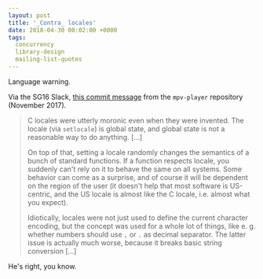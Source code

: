```yaml
---
layout: post
title: '_Contra_ locales'
date: 2018-04-30 00:02:00 +0000
tags:
  concurrency
  library-design
  mailing-list-quotes
---
```


Language warning.

Via the SG16 Slack, [this commit message](https://github.com/mpv-player/mpv/commit/1e70e82baa9193f6f027338b0fab0f5078971fbe)
from the `mpv-player` repository (November 2017).

> C locales were utterly moronic even when they were invented. The locale
> (via `setlocale`) is global state, and global state is not a reasonable
> way to do anything. [...]
>
> On top of that, setting a locale randomly changes the semantics of a
> bunch of standard functions. If a function respects locale, you suddenly
> can't rely on it to behave the same on all systems. Some behavior can
> come as a surprise, and of course it will be dependent on the region of
> the user (it doesn't help that most software is US-centric, and the US
> locale is almost like the C locale, i.e. almost what you expect).
>
> Idiotically, locales were not just used to define the current character
> encoding, but the concept was used for a whole lot of things, like e. g.
> whether numbers should use `,` or `.` as decimal separator. The latter
> issue is actually much worse, because it breaks basic string conversion
> [...]

He's right, you know.

